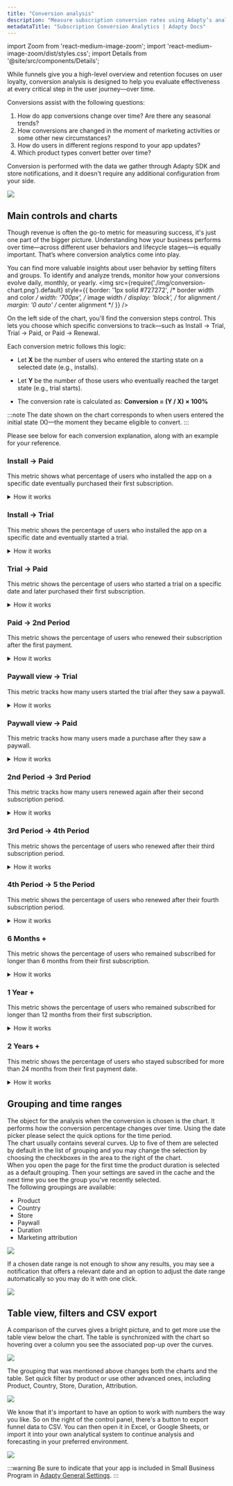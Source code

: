 ```yaml
---
title: "Conversion analysis"
description: "Measure subscription conversion rates using Adapty’s analytics tools."
metadataTitle: "Subscription Conversion Analytics | Adapty Docs"
---
```


import Zoom from 'react-medium-image-zoom';
import 'react-medium-image-zoom/dist/styles.css';
import Details from '@site/src/components/Details';

While funnels give you a high-level overview and retention focuses on user loyalty, conversion analysis is designed to help you evaluate effectiveness at every critical step in the user journey—over time.

Conversions assist with the following questions:

1. How do app conversions change over time? Are there any seasonal trends?
2. How conversions are changed in the moment of marketing activities or some other new circumstances?
3. How do users in different regions respond to your app updates?
4. Which product types convert better over time?

Conversion is performed with the data we gather through Adapty SDK and store notifications, and it doesn't require any additional configuration from your side.


<Zoom>
  <img src={require('./img/conversion-tab.png').default}
  style={{
    border: '1px solid #727272', /* border width and color */
    width: '700px', /* image width */
    display: 'block', /* for alignment */
    margin: '0 auto' /* center alignment */
  }}
/>
</Zoom>





## Main controls and charts

Though revenue is often the go-to metric for measuring success, it's just one part of the bigger picture. Understanding how your business performs over time—across different user behaviors and lifecycle stages—is equally important. That’s where conversion analytics come into play.

You can find more valuable insights about user behavior by setting filters and groups. To identify and analyze trends, monitor how your conversions evolve daily, monthly, or yearly.
<Zoom>
<img src={require('./img/conversion-chart.png').default}
style={{
border: '1px solid #727272', /* border width and color */
width: '700px', /* image width */
display: 'block', /* for alignment */
margin: '0 auto' /* center alignment */
}}
/>
</Zoom>



On the left side of the chart, you'll find the conversion steps control. This lets you choose which specific conversions to track—such as Install → Trial, Trial → Paid, or Paid → Renewal.

Each conversion metric follows this logic:

- Let **X** be the number of users who entered the starting state on a selected date (e.g., installs).

- Let **Y** be the number of those users who eventually reached the target state (e.g., trial starts).

- The conversion rate is calculated as: **Conversion = (Y / X) × 100%**

:::note
The date shown on the chart corresponds to when users entered the initial state (X)—the moment they became eligible to convert.
:::

Please see below for each conversion explanation, along with an example for your reference.

### Install -> Paid
This metric shows what percentage of users who installed the app on a specific date eventually purchased their first subscription.


<details>

   <summary>How it works</summary>


**Let**:

- **X** = number of installs on a selected date (same for all products, as no product is chosen at the time of installation).

- **Y** = number of those users who eventually purchased their first subscription (trial or non-trial).

**Formula**: Conversion = (Y / X) × 100%

**Example**:

- On January 1, there were 100 installs.

- By January 8, 20 of those users had subscribed.

   - On January 8, the conversion for January 1 = (20 / 100) × 100% = 20%

- By February 1, 30 more users from the January 1 install group had purchased a subscription.

   - On February 1, the conversion for January 1 = ((20 + 30) / 100) × 100% = 50%

This means that 50% of users who installed the app on January 1 eventually converted to a paid subscription, up to the current moment.

</details>

### Install -> Trial
This metric shows the percentage of users who installed the app on a specific date and eventually started a trial.

<details>
<summary>How it works</summary>

**Let**:

- **X** = number of installs on a selected date (same for all products, as no product is chosen at the time of installation).

- **Y** = number of those users who eventually activated a trial, at any time.

**Formula**: Conversion = (Y / X) × 100%

**Example**:

- On January 1, there were 100 installs.

- By January 8, 20 of those users had started a trial.

   - On January 8, the conversion for January 1 = (20 / 100) × 100% = 20%

- By February 1, 30 more users from the January 1 install group had started a trial.

   - On February 1, the conversion for January 1 = ((20 + 30) / 100) × 100% = 50%

This means that 50% of users who installed the app on January 1 eventually started a trial, up to the current moment.
</details>

### Trial -> Paid
This metric shows the percentage of users who started a trial on a specific date and later purchased their first subscription.

<details>
<summary>How it works</summary>

**Let**:

- **X** = number of trials started on a selected date.

- **Y** = number of those users who eventually purchased a subscription after their trial.

**Formula**: Conversion = (Y / X) × 100%

**Example**:

- On January 1, 100 trials were started.

- By January 8, 20 of those users had subscribed.

   - On January 8, the conversion for January 1 = (20 / 100) × 100% = 20%

- By February 1, 30 more users from the January 1 trial group had subscribed.

   - On February 1, the conversion for January 1 = ((20 + 30) / 100) × 100% = 50%

This means that 50% of users who started a trial on January 1 eventually converted to a paid subscription, up to the current moment.

</details>

### Paid -> 2nd Period
This metric shows the percentage of users who renewed their subscription after the first payment.

<details>
<summary>How it works</summary>

**Let**:

- **X** = number of first-time subscriptions on a selected date.

- **Y** = number of users who renewed for a second period, any time later (typically after one subscription cycle; includes grace period renewals).

- **Formula**: Conversion = (Y / X) × 100%

**Example**:

- On January 1, there were 100 first-time subscriptions.

- By January 8, 20 of those had renewed.

   - On January 8, the conversion for January 1 = (20 / 100) × 100% = 20%

- By February 1, 30 more users from that group had renewed.

   - On February 1, the conversion for January 1 = ((20 + 30) / 100) × 100% = 50%

This shows that 50% of users who made their first subscription payment on January 1 renewed for a second period, up to the current moment.

</details>

### Paywall view -> Trial

This metric tracks how many users started the trial after they saw a paywall.

<details>
<summary>How it works</summary>

**Let**:

- **X** = number of users who saw a paywall on a selected date.

- **Y** = number of users who started the trial any time later.

**Formula**: Conversion = (Y / X) × 100%

**Example**:

- On January 1, there were 100 paywall views.

- By January 8, 20 of those users had started the trial.

  - On January 8, the conversion for January 1 = (20 / 100) × 100% = 20%

- By February 1, 30 more users had started the trial.

  - On February 1, the conversion for January 1 = ((20 + 30) / 100) × 100% = 50%

This shows that 50% of users who saw a paywall on January 1 started the trial, up to the current moment.


</details>

### Paywall view -> Paid

This metric tracks how many users made a purchase after they saw a paywall.

<details>
<summary>How it works</summary>

**Let**:

- **X** = number of users who saw a paywall on a selected date.

- **Y** = number of users who made a purchase any time later.

**Formula**: Conversion = (Y / X) × 100%

**Example**:

- On January 1, there were 100 paywall views.

- By January 8, 20 of those users had made a purchase.

  - On January 8, the conversion for January 1 = (20 / 100) × 100% = 20%

- By February 1, 30 more users had made a purchase.

  - On February 1, the conversion for January 1 = ((20 + 30) / 100) × 100% = 50%

This shows that 50% of users who saw a paywall on January 1 made a purchase, up to the current moment.


</details>

### 2nd Period -> 3rd Period
This metric tracks how many users renewed again after their second subscription period.

<details>
<summary>How it works</summary>

**Let**:

- **X** = number of second-period subscriptions on a selected date.

- **Y** = number of users who renewed for a third period, any time later (typically after one more billing cycle; includes grace period renewals).

**Formula**: Conversion = (Y / X) × 100%

**Example**:

- On January 1, there were 100 second-period subscriptions.

- By January 8, 20 of those users had renewed.

   - On January 8, the conversion for January 1 = (20 / 100) × 100% = 20%

- By February 1, 30 more users had renewed.

   - On February 1, the conversion for January 1 = ((20 + 30) / 100) × 100% = 50%

This shows that 50% of users who entered their second subscription period on January 1 renewed for a third, up to the current moment.


</details>

### 3rd Period -> 4th Period

This metric shows the percentage of users who renewed after their third subscription period.

<details>
<summary>How it works</summary>

**Let**:

- **X** = number of third-period subscriptions on a selected date.

- **Y** = number of users who renewed for a fourth period any time later (typically after one billing cycle; includes grace period renewals).

**Formula**: Conversion = (Y / X) × 100%

**Example**:

- On January 1, there were 100 third-period subscriptions.

- By January 8, 20 users had renewed.

   - On January 8, the conversion for January 1 = (20 / 100) × 100% = 20%

- By February 1, 30 more users renewed.

   - On February 1, the conversion for January 1 = ((20 + 30) / 100) × 100% = 50%

This means that 50% of users who entered their third subscription period on January 1 renewed for a fourth, up to the current moment.

</details>

### 4th Period -> 5 the Period

This metric shows the percentage of users who renewed after their fourth subscription period.

<details>
<summary>How it works</summary>

**Let**:

- **X** = number of fourth-period subscriptions on a selected date.

- **Y** = number of users who renewed for a fifth period any time later (typically after one billing cycle; includes grace period renewals).

**Formula**: Conversion = (Y / X) × 100%

**Example**:

- On January 1, there were 100 fourth-period subscriptions.

- By January 8, 20 users had renewed.

   - On January 8, the conversion for January 1 = (20 / 100) × 100% = 20%

- By February 1, 30 more users renewed.

   - On February 1, the conversion for January 1 = ((20 + 30) / 100) × 100% = 50%

This means that 50% of users who entered their fourth subscription period on January 1 renewed for a fifth, up to the current moment.

</details>

### 6 Months +

This metric shows the percentage of users who remained subscribed for longer than 6 months from their first subscription.

<details>
<summary>How it works</summary>

**Let**:

- **X** = number of first-time subscriptions on a selected date.

- **Y** = number of those users who renewed at least once after 6 months from the original subscription date.

**Formula**: Conversion = (Y / X) × 100%

**Example**:

- On January 1, there were 100 first-time subscriptions.

- By the first week of July, 20 of them renewed (e.g. on their 25th weekly subscription).

   - On July 8, the conversion for January 1 = (20 / 100) × 100% = 20%

- By August 1, 30 more renewed after 6 months.

   - On August 1, the conversion for January 1 = ((20 + 30) / 100) × 100% = 50%

This means that 50% of users who subscribed on January 1 remained subscribed past 6 months as of August 1.

</details>

### 1 Year +

This metric shows the percentage of users who remained subscribed for longer than 12 months from their first subscription.

<details>
<summary>How it works</summary>

**Let**:

- **X** = number of first-time subscriptions on a selected date.

- **Y** = number of those users who renewed at least once after 12 months from the original subscription date.

**Formula**: Conversion = (Y / X) × 100%

**Example**:

- On January 1, 2021, there were 100 first-time subscriptions.

- By the first week of January 2022, 20 had renewed.

   - On January 8, 2022, the conversion = (20 / 100) × 100% = 20%

- By February 1, 2022, 30 more had renewed after 12 months.

   - On February 1, 2022, the conversion = ((20 + 30) / 100) × 100% = 50%

This means that 50% of users who subscribed on January 1, 2021 stayed active for more than one year.

</details>

### 2 Years +

This metric shows the percentage of users who stayed subscribed for more than 24 months from their first payment date.

<details>
<summary>How it works</summary>

**Let**:

- X = number of first-time subscriptions on a selected date.

- Y = number of those users who renewed at least once after 24 months from the original subscription date.

**Formula**: Conversion = (Y / X) × 100%

**Example**:

- On January 1, 2020, there were 100 first-time subscriptions.

- By the first week of January 2022, 20 of them had renewed.

   - On January 8, 2022, the conversion = (20 / 100) × 100% = 20%

- By February 1, 2022, 30 more had renewed after 2 years.

   - On February 1, 2022, the conversion = ((20 + 30) / 100) × 100% = 50%

This means that 50% of the users who subscribed on January 1, 2020 were still active after 2 years, as of February 1, 2022.

</details>




## Grouping and time ranges

The object for the analysis when the conversion is chosen is the chart. It performs how the conversion percentage changes over time. Using the date picker please select the quick options for the time period.  
The chart usually contains several curves. Up to five of them are selected by default in the list of grouping and you may change the selection by choosing the checkboxes in the area to the right of the chart.  
When you open the page for the first time the product duration is selected as a default grouping. Then your settings are saved in the cache and the next time you see the group you've recently selected.  
The following groupings are available:

- Product
- Country
- Store
- Paywall
- Duration
- Marketing attribution


<Zoom>
  <img src={require('./img/2454c7f-CleanShot_2022-08-01_at_15.06.53.webp').default}
  style={{
    border: '1px solid #727272', /* border width and color */
    width: '700px', /* image width */
    display: 'block', /* for alignment */
    margin: '0 auto' /* center alignment */
  }}
/>
</Zoom>





If a chosen date range is not enough to show any results, you may see a notification that offers a relevant date and an option to adjust the date range automatically so you may do it with one click.


<Zoom>
  <img src={require('./img/64a0769-CleanShot_2022-08-02_at_08.05.02.webp').default}
  style={{
    border: '1px solid #727272', /* border width and color */
    width: '700px', /* image width */
    display: 'block', /* for alignment */
    margin: '0 auto' /* center alignment */
  }}
/>
</Zoom>





## Table view, filters and CSV export

A comparison of the curves gives a bright picture, and to get more use the table view below the chart. The table is synchronized with the chart so hovering over a column you see the associated pop-up over the curves.


<Zoom>
  <img src={require('./img/3fe5da8-CleanShot_2022-08-02_at_08.11.45.webp').default}
  style={{
    border: '1px solid #727272', /* border width and color */
    width: '700px', /* image width */
    display: 'block', /* for alignment */
    margin: '0 auto' /* center alignment */
  }}
/>
</Zoom>





The grouping that was mentioned above changes both the charts and the table. Set quick filter by product or use other advanced ones, including Product, Country, Store, Duration, Attribution.


<Zoom>
  <img src={require('./img/67c4ac4-CleanShot_2022-07-25_at_22.24.38.webp').default}
  style={{
    border: '1px solid #727272', /* border width and color */
    width: '700px', /* image width */
    display: 'block', /* for alignment */
    margin: '0 auto' /* center alignment */
  }}
/>
</Zoom>





We know that it's important to have an option to work with numbers the way you like. So on the right of the control panel, there's a button to export funnel data to CSV. You can then open it in Excel, or Google Sheets, or import it into your own analytical system to continue analysis and forecasting in your preferred environment.


<Zoom>
  <img src={require('./img/85788c5-CleanShot_2022-07-25_at_22.39.30.webp').default}
  style={{
    border: '1px solid #727272', /* border width and color */
    width: '700px', /* image width */
    display: 'block', /* for alignment */
    margin: '0 auto' /* center alignment */
  }}
/>
</Zoom>





:::warning
Be sure to indicate that your app is included in Small Business Program in [Adapty General Settings](https://app.adapty.io/settings/general).
:::